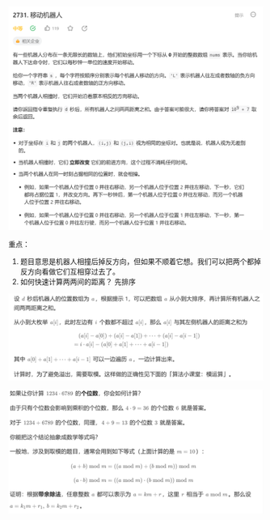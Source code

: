 
![](attachments/机器人相撞%20模运输_image_0.png)

重点：
 1. 题目意思是机器人相撞后掉反方向，但如果不顺着它想。我们可以把两个都掉反方向看做它们互相穿过去了。
2. 如何快速计算两两间的距离？
先排序

![](attachments/机器人相撞%20模运输_image_1.png)


![](attachments/机器人相撞%20模运输_image_2.png)
